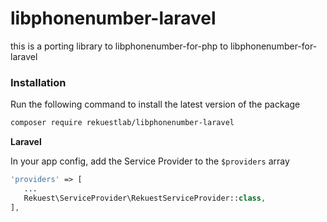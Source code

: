 # libphonenumber-laravel
this is a porting library to libphonenumber-for-php to libphonenumber-for-laravel

### Installation

Run the following command to install the latest version of the package

```bash
composer require rekuestlab/libphonenumber-laravel
```

**Laravel**

In your app config, add the Service Provider to the `$providers` array

 ```php
'providers' => [
    ...
    Rekuest\ServiceProvider\RekuestServiceProvider::class,
],
```

